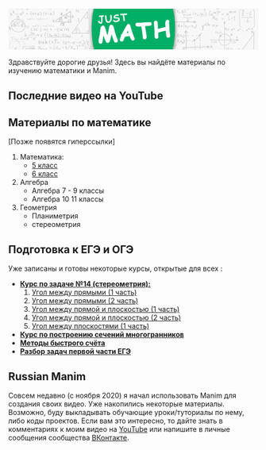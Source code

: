 [![Header](https://github.com/Just-Math/just-math/blob/main/img/img1.jpg)](https://www.youtube.com/channel/UCotL6Lh-FzXFkhM_TKkYmWA)


Здравствуйте дорогие друзья! Здесь вы найдёте материалы по изучению математики и Manim. 
## Последние видео на YouTube

<!-- YOUTUBE:START -->
<!-- YOUTUBE:END -->


## Материалы по математике
[Позже появятся гиперссылки]
1. Математика:
   + [5 класс](https://vk.com/feed?q=%23JustMath_5%D0%BA%D0%BB%D0%B0%D1%81%D1%81&section=search)
   + [6 класс](https://vk.com/feed?q=%23JustMath_6%D0%BA%D0%BB%D0%B0%D1%81%D1%81&section=search)
2. Алгебра
   + Алгебра 7 - 9 классы
   + Алгебра 10 11 классы
3. Геометрия
   + Планиметрия
   + стереометрия

## Подготовка к ЕГЭ и ОГЭ
Уже записаны и готовы некоторые курсы, открытые для всех : 
* [**Курс по задаче №14 (стереометрия):**](https://www.youtube.com/playlist?list=PLRkB4VRoMTV05h_GnOtM51dsNGFhbKMP0) 
   1. [Угол между прямыми (1 часть)](https://vk.com/wall-199104221_40)
   2. [Угол между прямыми (2 часть)](https://vk.com/wall-199104221_59)
   3. [Угол между прямой и плоскостью (1 часть)](https://vk.com/wall-199104221_86)
   4. [Угол между прямой и плоскостью (2 часть)](https://vk.com/wall-199104221_95)
   5. [Угол между плоскостями (1 часть)](https://vk.com/wall-199104221_109)
* [**Курс по построению сечений многогранников**](https://vk.com/wall-199104221_22)
* [**Методы быстрого счёта**](https://www.youtube.com/playlist?list=PLRkB4VRoMTV0lDNfbYW9MjElSvM_P9ePL)
* [**Разбор задач первой части ЕГЭ**](https://vk.com/feed?q=%23JustMath_%D0%BF%D0%B5%D1%80%D0%B2%D0%B0%D1%8F_%D1%87%D0%B0%D1%81%D1%82%D1%8C_%D0%95%D0%93%D0%AD&section=search)

## Russian Manim
Совсем недавно (с ноября 2020) я начал использовать Manim для создания своих видео. Уже накопились некоторые материалы. Возможно, буду выкладывать обучающие уроки/туториалы по нему, либо коды проектов. 
Если вам это интересно, то дайте знать в комментариях к моим видео на [YouTube](https://www.youtube.com/channel/UCotL6Lh-FzXFkhM_TKkYmWA) или напишите в личные сообщения сообщества [ВКонтакте](https://vk.com/j_math). 

<!--
**Just-Math/just-math** is a ✨ _special_ ✨ repository because its `README.md` (this file) appears on your GitHub profile.

Here are some ideas to get you started:

- 🔭 I’m currently working on ...
- 🌱 I’m currently learning ...
- 👯 I’m looking to collaborate on ...
- 🤔 I’m looking for help with ...
- 💬 Ask me about ...
- 📫 How to reach me: ...
- 😄 Pronouns: ...
- ⚡ Fun fact: ...
-->
